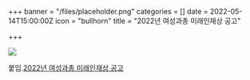 +++
banner = "/files/placeholder.png"
categories = []
date = 2022-05-14T15:00:00Z
icon = "bullhorn"
title = "2022년 여성과총 미래인재상 공고"

+++

![](/files/2022.jpg)

붙임.[2022년 여성과총 미래인재상 공고](/files/2022-3.zip)
